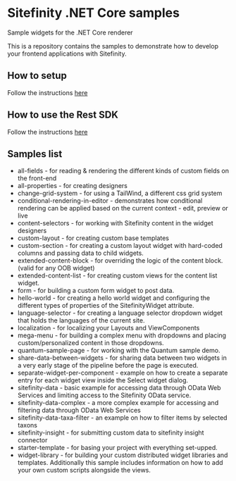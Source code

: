 # Sitefinity .NET Core samples
Sample widgets for the .NET Core renderer

This is a repository contains the samples to demonstrate how to develop your frontend applications with Sitefinity.

## How to setup
Follow the instructions [here](https://www.progress.com/documentation/sitefinity-cms/setup-the-asp.net-core-renderer)

## How to use the Rest SDK
Follow the instructions [here](./RestSDK.md)

## Samples list
* all-fields - for reading & rendering the different kinds of custom fields on the front-end
* all-properties - for creating designers
* change-grid-system - for using a TailWind, a different css grid system
* conditional-rendering-in-editor - demonstrates how conditional rendering can be applied based on the current context - edit, preview or live
* content-selectors - for working with Sitefinity content in the widget designers
* custom-layout - for creating custom base templates
* custom-section - for creating a custom layout widget with hard-coded columns and passing data to child widgets.
* extended-content-block - for overriding the logic of the content block. (valid for any OOB widget)
* extended-content-list - for creating custom views for the content list widget.
* form - for building a custom form widget to post data.
* hello-world - for creating a hello world widget and configuring the different types of properties of the SitefinityWidget attribute.
* language-selector - for creating a language selector dropdown widget that holds the languages of the current site.
* localization - for localizing your Layouts and ViewComponents
* mega-menu - for building a complex menu with dropdowns and placing custom/personalized content in those dropdowns.
* quantum-sample-page - for working with the Quantum sample demo.
* share-data-between-widgets - for sharing data between two widgets in a very early stage of the pipeline before the page is executed.
* separate-widget-per-component - example on how to create a separate entry for each widget view inside the Select widget dialog.
* sitefinity-data - basic example for accessing data through OData Web Services and limiting access to the Sitefinity OData service.
* sitefinity-data-complex - a more complex example for accessing and filtering data through OData Web Services
* sitefinity-data-taxa-filter - an example on how to filter items by selected taxons
* sitefinity-insight - for submitting custom data to sitefinity insight connector
* starter-template - for basing your project with everything set-upped.
* widget-library - for building your custom distributed widget libraries and templates. Additionally this sample includes information on how to add your own custom scripts alongside the views.